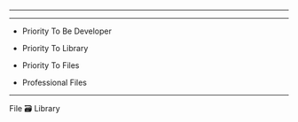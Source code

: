 ----
----

- Priority To Be Developer 

- Priority To Library 


- Priority To Files

- Professional Files




---------

File 🗃️ Library 
